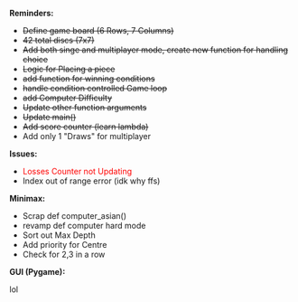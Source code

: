 
__Reminders:__

- ~~Define game board (6 Rows, 7 Columns)~~
- ~~42 total discs (7x7)~~
- ~~Add both singe and multiplayer mode, create new function for handling choice~~
- ~~Logic for Placing a piece~~
- ~~add function for winning conditions~~
- ~~handle condition controlled Game loop~~
- ~~add Computer Difficulty~~
- ~~Update other function arguments~~
- ~~Update main()~~
- ~~Add score counter (learn lambda)~~
- Add only 1 "Draws" for multiplayer

__Issues:__

- <span style="color:red;">Losses Counter not Updating</span>
- Index out of range error (idk why ffs)

**Minimax:**

- Scrap def computer_asian()
- revamp def computer hard mode
- Sort out Max Depth 
- Add priority for Centre
- Check for 2,3 in a row

__GUI (Pygame):__

lol




